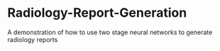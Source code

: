 # Radiology-Report-Generation
A demonstration of how to use two stage neural networks to generate radiology reports
